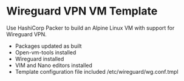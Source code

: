 # Wireguard VPN VM Template

Use HashiCorp Packer to build an Alpine Linux VM with support for Wireguard VPN.

- Packages updated as built
- Open-vm-tools installed
- Wireguard installed
- VIM and Nano editors installed
- Template configuration file included /etc/wireguard/wg.conf.tmpl
